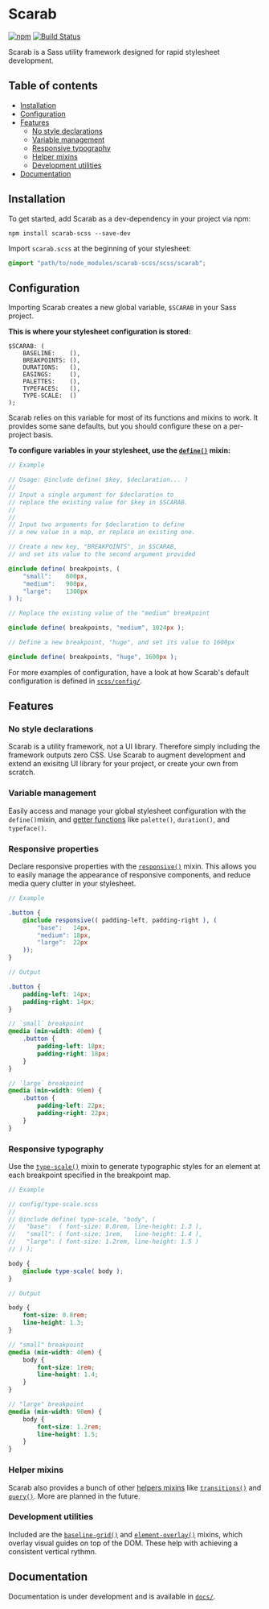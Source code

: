 # Scarab

[![npm](https://img.shields.io/npm/v/scarab-scss.svg)](https://www.npmjs.com/package/scarab-scss) [![Build Status](https://travis-ci.org/watchtowerdigital/scarab.svg?branch=master)](https://travis-ci.org/watchtowerdigital/scarab) 

Scarab is a Sass utility framework designed for rapid stylesheet development.

## Table of contents
* [Installation](#installation)
* [Configuration](#configuration)
* [Features](#features)
	* [No style declarations](#no-style-declarations)
	* [Variable management](#variable-management)
	* [Responsive typography](#responsive-typography)
	* [Helper mixins](#helper-mixins)
	* [Development utilities](#development-utilities)
* [Documentation](#documentation)

## Installation
To get started, add Scarab as a dev-dependency in your project via npm:
```
npm install scarab-scss --save-dev
```

Import `scarab.scss` at the beginning of your stylesheet:
```scss
@import "path/to/node_modules/scarab-scss/scss/scarab";
```

## Configuration
Importing Scarab creates a new global variable, `$SCARAB` in your Sass project.

**This is where your stylesheet configuration is stored:**

```
$SCARAB: (
	BASELINE:    (),
	BREAKPOINTS: (),
	DURATIONS:   (),
	EASINGS:     (),
	PALETTES:    (),
	TYPEFACES:   (),
	TYPE-SCALE:  ()
);
```

Scarab relies on this variable for most of its functions and mixins to work. It provides some sane defaults, but you should configure these on a per-project basis.

**To configure variables in your stylesheet, use the [`define()`](scss/lib/define.scss) mixin:**

```scss
// Example

// Usage: @include define( $key, $declaration... )
//
// Input a single argument for $declaration to 
// replace the existing value for $key in $SCARAB.
//
//
// Input two arguments for $declaration to define
// a new value in a map, or replace an existing one.

// Create a new key, "BREAKPOINTS", in $SCARAB,
// and set its value to the second argument provided

@include define( breakpoints, (
	"small":    600px,
	"medium":   900px,
	"large":    1300px
) );

// Replace the existing value of the "medium" breakpoint

@include define( breakpoints, "medium", 1024px );

// Define a new breakpoint, "huge", and set its value to 1600px

@include define( breakpoints, "huge", 1600px );
```

For more examples of configuration, have a look at how Scarab's default configuration is defined in [`scss/config/`](scss/config/).

## Features

### No style declarations
Scarab is a utility framework, not a UI library. Therefore simply including the framework outputs zero CSS. Use Scarab to augment development and extend an exisitng UI library for your project, or create your own from scratch.

### Variable management
Easily access and manage your global stylesheet configuration with the `define()`mixin, and [getter functions](scss/getters/) like `palette()`, `duration()`, and `typeface()`.

### Responsive properties
Declare responsive properties with the [`responsive()`](scss/helpers/responsive.scss) mixin. This allows you to easily manage the appearance of responsive components, and reduce media query clutter in your stylesheet.

```scss
// Example

.button {
	@include responsive(( padding-left, padding-right ), (
		"base":   14px,
		"medium": 18px,
		"large":  22px
	));
}
```

```scss
// Output

.button {
	padding-left: 14px;
	padding-right: 14px;
}

// `small` breakpoint
@media (min-width: 40em) {
	.button {
		padding-left: 18px;
		padding-right: 18px;
	}
}

// `large` breakpoint
@media (min-width: 90em) {
	.button {
		padding-left: 22px;
		padding-right: 22px;
	}
}
```

### Responsive typography
Use the [`type-scale()`](scss/helpers/type-scale.scss) mixin to generate typographic styles for an element at each breakpoint specified in the breakpoint map.

```scss
// Example

// config/type-scale.scss
//
// @include define( type-scale, "body", (
// 	 "base":  ( font-size: 0.8rem, line-height: 1.3 ),
// 	 "small": ( font-size: 1rem,   line-height: 1.4 ),
// 	 "large": ( font-size: 1.2rem, line-height: 1.5 )
// ) );

body {
	@include type-scale( body );
}
```
```scss
// Output

body {
	font-size: 0.8rem;
	line-height: 1.3;
}

// "small" breakpoint
@media (min-width: 40em) {
	body {
		font-size: 1rem;
		line-height: 1.4;
	}
}

// "large" breakpoint
@media (min-width: 90em) {
	body {
		font-size: 1.2rem;
		line-height: 1.5;
	}
}
```

### Helper mixins
Scarab also provides a bunch of other [helpers mixins](scss/helpers/) like [`transitions()`](scss/helpers/transitions.scss) and [`query()`](scss/helpers/query.scss). More are planned in the future.

### Development utilities
Included are the [`baseline-grid()`](scss/utilities/baseline-grid.scss) and [`element-overlay()`](scss/utilities/element-overlay.scss) mixins, which overlay visual guides on top of the DOM. These help with achieving a consistent vertical rythmn.

## Documentation
Documentation is under development and is available in [`docs/`](/docs/).
